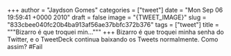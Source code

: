 
+++
author = "Jaydson Gomes"
categories = ["tweet"]
date = "Mon Sep 06 19:59:41 +0000 2010"
draft = false
image = "{TWEET_IMAGE}"
slug = "833cbee040fc20b4ba913af56ae37bbfc372b376"
tags = ["tweet"]
title = """Bizarro é que troquei min..."""
+++
Bizarro é que troquei minha senha do Twitter, e o TweetDeck continua baixando os Tweets normalmente. Como assim? #Fail
